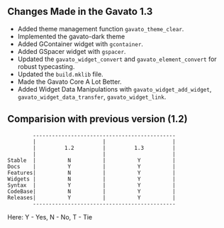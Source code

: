 ## Changes Made in the Gavato 1.3

 - Added theme management function `gavato_theme_clear`.
 - Implemented the gavato-dark theme
 - Added GContainer widget with `gcontainer`.
 - Added GSpacer widget with `gspacer`.
 - Updated the `gavato_widget_convert` and `gavato_element_convert` for robust typecasting.
 - Updated the `build.mklib` file.
 - Made the Gavato Core A Lot Better.
 - Added Widget Data Manipulations with `gavato_widget_add_widget`, `gavato_widget_data_transfer`, `gavato_widget_link`.

## Comparision with previous version (1.2)
```text
        ---------------------------------------------
        |                     |                     |
        |         1.2         |         1.3         |
        |                     |                     |
Stable  |          N          |          Y          |
Docs    |          Y          |          Y          |
Features|          N          |          Y          |
Widgets |          N          |          Y          |
Syntax  |          Y          |          Y          |
CodeBase|          N          |          Y          |
Releases|          Y          |          Y          |
        ---------------------------------------------
```

Here: Y - Yes, N - No, T - Tie
